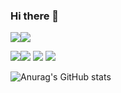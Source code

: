 ### Hi there 👋
<img src="https://img.shields.io/badge/TypeScript-3178C6?style=for-the-badge&logo=TypeScript&logoColor=white"><img src="https://img.shields.io/badge/Javascript-F7DF1E?style=for-the-badge&logo=JavaScript&logoColor=white"> 

<img src="https://img.shields.io/badge/Vue.js-4FC08D?style=for-the-badge&logo=TypeScript&logoColor=white"><img src="https://img.shields.io/badge/Next.js-000000?style=for-the-badge&logo=Next.js&logoColor=white"> <img src="https://img.shields.io/badge/React-61DAFB?style=for-the-badge&logo=React&logoColor=white"> <img src="https://img.shields.io/badge/Nunjucks-1C4913?style=for-the-badge&logo=Nunjucks&logoColor=white">
 







![Anurag's GitHub stats](https://github-readme-stats.vercel.app/api?username=seonghong1&show_icons=true&theme=radical)

<!--
**seonghong1/seonghong1** is a ✨ _special_ ✨ repository because its `README.md` (this file) appears on your GitHub profile.

Here are some ideas to get you started:

- 🔭 I’m currently working on ...
- 🌱 I’m currently learning ...
- 👯 I’m looking to collaborate on ...
- 🤔 I’m looking for help with ...
- 💬 Ask me about ...
- 📫 How to reach me: ...
- 😄 Pronouns: ...
- ⚡ Fun fact: ...
-->
